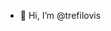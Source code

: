 - 👋 Hi, I’m @trefilovis

<!---
trefilovis/trefilovis is a ✨ special ✨ repository because its `README.md` (this file) appears on your GitHub profile.
You can click the Preview link to take a look at your changes.
--->
